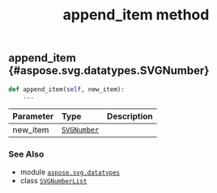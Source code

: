 ﻿---
title: append_item method
second_title: Aspose.SVG for Python via .NET API References
description: 
type: docs
weight: 20
url: /python-net/aspose.svg.datatypes/svgnumberlist/append_item/
is_root: false
---

## append_item {#aspose.svg.datatypes.SVGNumber}





```python
def append_item(self, new_item):
    ...
```


| Parameter | Type | Description |
| :- | :- | :- |
| new_item | [`SVGNumber`](/svg/python-net/aspose.svg.datatypes/svgnumber) |  |



### See Also
* module [`aspose.svg.datatypes`](../../)
* class [`SVGNumberList`](/svg/python-net/aspose.svg.datatypes/svgnumberlist)
